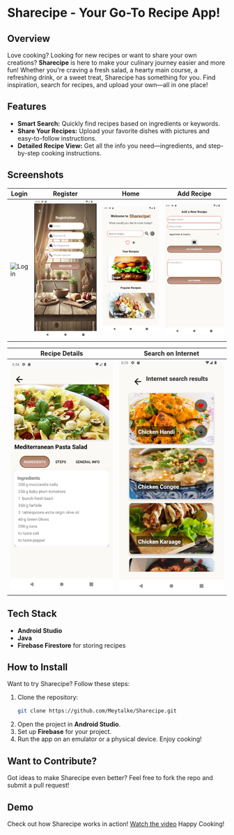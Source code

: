 # Sharecipe - Your Go-To Recipe App!

## Overview
Love cooking? Looking for new recipes or want to share your own creations? **Sharecipe** is here to make your culinary journey easier and more fun! Whether you're craving a fresh salad, a hearty main course, a refreshing drink, or a sweet treat, Sharecipe has something for you. Find inspiration, search for recipes, and upload your own—all in one place!

## Features
- **Smart Search:** Quickly find recipes based on ingredients or keywords.
- **Share Your Recipes:** Upload your favorite dishes with pictures and easy-to-follow instructions.
- **Detailed Recipe View:** Get all the info you need—ingredients, and step-by-step cooking instructions.

## Screenshots
| Login | Register | Home | Add Recipe |
|--------------|------------|---------------|--------------|
| ![Login](screenshots/login.png) | ![Register](screenshots/register.png) | ![Home](screenshots/home.png) | ![Add Recipe](screenshots/addrecipe.png) |

| Recipe Details | Search on Internet |
|--------------|------------|
| ![Recipe Details](screenshots/recipedetails.png) | ![Search on Internet](screenshots/searchInInternet.png) |

## Tech Stack
- **Android Studio**
- **Java**
- **Firebase Firestore** for storing recipes

## How to Install
Want to try Sharecipe? Follow these steps:
1. Clone the repository:
   ```sh
   git clone https://github.com/Meytalke/Sharecipe.git
   ```
2. Open the project in **Android Studio**.
3. Set up **Firebase** for your project.
4. Run the app on an emulator or a physical device. Enjoy cooking!

## Want to Contribute?
Got ideas to make Sharecipe even better? Feel free to fork the repo and submit a pull request!

## Demo
Check out how Sharecipe works in action! 
[Watch the video](https://drive.google.com/file/d/1KbO-QLQAzyidKIoTh7jo2lH5PV74vscv/view?usp=sharing)
Happy Cooking! 

